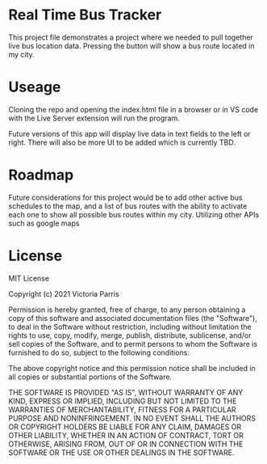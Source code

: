 # Real Time Bus Tracker
This project file demonstrates a project where we needed to pull together live bus location data.  Pressing the button will show a bus route located in my city. 

# Useage
Cloning the repo and opening the index.html file in a browser or in VS code with the Live Server extension will run the program. 

Future versions of this app will display live data in text fields to the left or right. There will also be more UI to be added which is currently TBD.

# Roadmap
Future considerations for this project would be to add other active bus schedules to the map, and a list of bus routes with the ability to activate each one to show all possible bus routes within my city.
Utilizing other APIs such as google maps 

# License
MIT License

Copyright (c) 2021 Victoria Parris

Permission is hereby granted, free of charge, to any person obtaining a copy
of this software and associated documentation files (the "Software"), to deal
in the Software without restriction, including without limitation the rights
to use, copy, modify, merge, publish, distribute, sublicense, and/or sell
copies of the Software, and to permit persons to whom the Software is
furnished to do so, subject to the following conditions:

The above copyright notice and this permission notice shall be included in all
copies or substantial portions of the Software.

THE SOFTWARE IS PROVIDED "AS IS", WITHOUT WARRANTY OF ANY KIND, EXPRESS OR
IMPLIED, INCLUDING BUT NOT LIMITED TO THE WARRANTIES OF MERCHANTABILITY,
FITNESS FOR A PARTICULAR PURPOSE AND NONINFRINGEMENT. IN NO EVENT SHALL THE
AUTHORS OR COPYRIGHT HOLDERS BE LIABLE FOR ANY CLAIM, DAMAGES OR OTHER
LIABILITY, WHETHER IN AN ACTION OF CONTRACT, TORT OR OTHERWISE, ARISING FROM,
OUT OF OR IN CONNECTION WITH THE SOFTWARE OR THE USE OR OTHER DEALINGS IN THE
SOFTWARE.